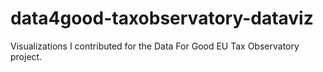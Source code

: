 # data4good-taxobservatory-dataviz
Visualizations I contributed for the Data For Good EU Tax Observatory project.
